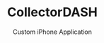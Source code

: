 --- 
layout: portfolio 
title: CollectorDASH
subtitle: Custom iPhone Application
description: 
    Mark Lummus provides fractional/interim/on-demand CTO services in Atlanta. For CollectorDASH, Mark built a custom iPhone app that allows CollectorDASH users interact with their collection on their mobile device.  
 
permalink: /portfolio/dash/
weight: 2013.05
tags: mobile
background-image: "/images/mac-small.jpg"
published: true
styles:
    - name:     "/css/lightbox.min.css"
scripts:
    - name:     "/js/lightbox.min.js"
company-name: CollectorDASH

company-picture: |
    <img src="/images/dash-af-home-clip.png" alt="">

company-description: >
    The CollectorDASH platform enables communities of collectors.  Through integration of social, mobile and ecommerce technologies, DASH engages its collector users through its innovative user experience.  
blurb: >
    For CollectorDASH, I built a custom iPhone app that allows CollectorDASH users to interact with their collection on their mobile device.  

brief-description: |
    CollectorDASH provides a sophisticated web application for each collector community that allows a collector to completely manage their collection, including buying, selling and trading collectibles in a marketplace. The web application did not work well on a mobile device. Additionally, one of the problems of adding items to a collection is taking photos of the item.
    
solution-description: |
    I built a custom iPhone application for CollectorDASH that incorporated many configuration options so that I could easily build a new version of the application for each separate CollectorDASH community. The first two communities each had their own custom iPhone app: Action Figures and Model Trains. I took advantage of the iPhone camera to allow the user to take photos of their collectibles and upload them to the CollectorDASH server.

    Here are some screen shots from the Action Figures application:
    <div class="inner align-center">
        <a class="lightbox-link" href="/images/dash-af-home,w_640.png" data-lightbox="example-set" data-title="CollectorDASH Action Figures - Home Screen">
            <img class="example-image" src="/images/dash-af-home,w_160.png" alt=""/>
        </a>
        <a class="lightbox-link" href="/images/dash-af-flash,w_640.png" data-lightbox="example-set" data-title="CollectorDASH Action Figures - Flash Screen">
            <img class="example-image" src="/images/dash-af-flash,w_160.png" alt=""/>
        </a>
        <a class="lightbox-link" href="/images/dash-af-deals,w_640.png" data-lightbox="example-set" data-title="CollectorDASH Action Figures - Deals Screen">
            <img class="example-image" src="/images/dash-af-deals,w_160.png" alt=""/>
        </a>
        <a class="lightbox-link" href="/images/dash-af-wanted,w_640.png" data-lightbox="example-set" data-title="CollectorDASH Action Figures - Wanted Screen">
            <img class="example-image" src="/images/dash-af-wanted,w_160.png" alt=""/>
        </a>
    </div>

technology-description: |
    The custom iPhone app was written in Objective-C using Xcode.


technology-logos:
    -   src:    "/images/logo-xcode.png"             
        alt:    "Xcode Logo"

visit-url: "http://www.collectordash.com"
visit-name: CollectorDASH
---